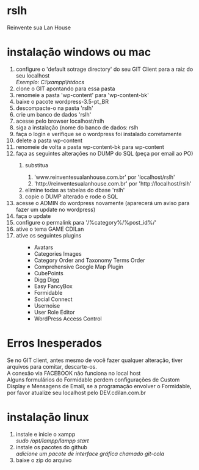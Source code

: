 rslh
=======

Reinvente sua Lan House

instalação windows ou mac
=========
<ol>
    <li>configure o 'default sotrage directory' do seu GIT Client para a raiz do seu localhost<br />
        <i>Exemplo: C:\xampp\htdocs</i></li>
    <li>clone o GIT apontando para essa pasta</li>
    <li>renomeie a pasta 'wp-content' para 'wp-content-bk'</li>
    <li>baixe o pacote wordpress-3.5-pt_BR</li>
    <li>descompacte-o na pasta 'rslh'</li>
    <li>crie um banco de dados 'rslh'</li>
    <li>acesse pelo browser localhost/rslh</li>
    <li>siga a instalação (nome do banco de dados: rslh</li>
    <li>faça o login e verifique se o wordpress foi instalado corretamente</li>
    <li>delete a pasta wp-content</li>
    <li>renomeie de volta a pasta wp-content-bk para wp-content</li>
    <li>faça as seguintes alterações no DUMP do SQL (peça por email ao PO)</li>
    <ol>
        <li>substitua</li>
        <ol>
            <li>'www.reinventesualanhouse.com.br' por 'localhost/rslh'</li>
            <li>'http://reinventesualanhouse.com.br' por 'http://localhost/rslh'</li>
        </ol>
        <li>elimine todas as tabelas do dbase 'rslh'</li>
        <li>copie o DUMP alterado e rode o SQL</li>
    </ol>
    <li>acesse o ADMIN do wordpress novamente (aparecerá um aviso para fazer um update no wordpress)</li>
    <li>faça o update</li>
    <li>configure o permalink para '/%category%/%post_id%/'</li>
    <li>ative o tema GAME CDILan</li>
    <li>ative os seguintes plugins</li>
    <ul><ul>
        <li>Avatars</li>
        <li>Categories Images</li>
        <li>Category Order and Taxonomy Terms Order</li>
        <li>Comprehensive Google Map Plugin</li>
        <li>CubePoints</li>
        <li>Digg Digg</li>
        <li>Easy FancyBox</li>
        <li>Formidable</li>
        <li>Social Connect</li>
        <li>Usernoise</li>
        <li>User Role Editor</li>
        <li>WordPress Access Control</li>
    </ul></ul>
</ol>

Erros Inesperados
=================
Se no GIT client, antes mesmo de você fazer qualquer alteração, tiver arquivos para comitar, descarte-os.<br />
A conexão via FACEBOOK não funciona no local host<br/>
Alguns formulários do Formidable perdem configurações de Custom Display e Mensagens de Email, se a programação envolver o Formidable, por favor atualize seu localhost pelo DEV.cdilan.com.br<br/>


instalação linux
=========
<ol>
    <li>instale e inicie o xampp<br />
        <i>sudo /opt/lampp/lampp start</i>
    </li>
    <li>instale os pacotes do github<br />
        <i>adicione um pacote de interface gráfica chamado git-cola</i></li>
    <li>baixe o zip do arquivo</li>
</ol>
